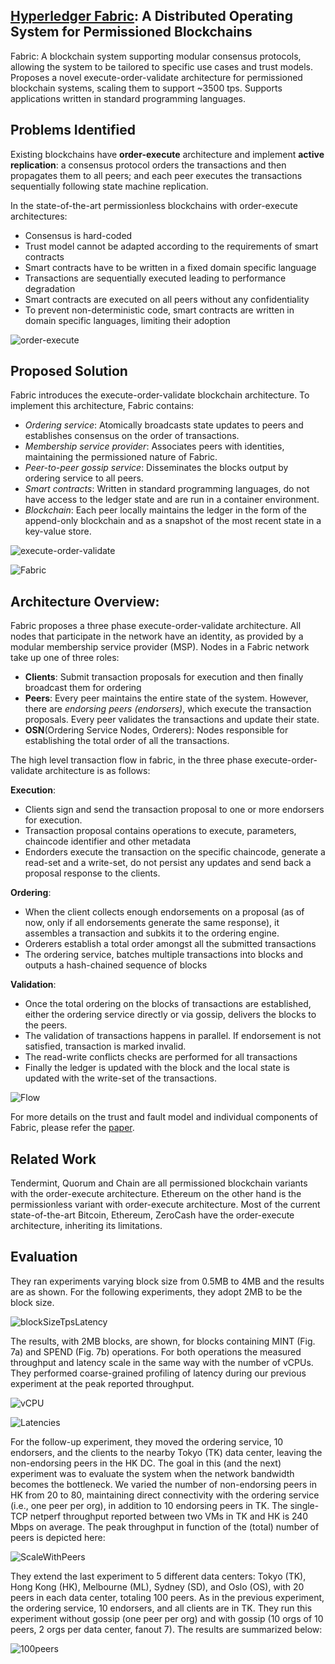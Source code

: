 ## [Hyperledger Fabric](https://dl.acm.org/citation.cfm?id=3190538): A Distributed Operating System for Permissioned Blockchains

Fabric: A blockchain system supporting modular consensus protocols, allowing the system to be tailored to specific use cases and trust models. Proposes a novel execute-order-validate architecture for permissioned blockchain systems, scaling them to support ~3500 tps. Supports applications written in standard programming languages.

## Problems Identified

Existing blockchains have **order-execute** architecture and implement **active replication**: a consensus protocol 
orders the transactions and then propagates them to all peers; and each peer executes the transactions sequentially 
following state machine replication. 

In the state-of-the-art permissionless blockchains with order-execute architectures:
- Consensus is hard-coded
- Trust model cannot be adapted according to the requirements of smart contracts
- Smart contracts have to be written in a fixed domain specific language
- Transactions are sequentially executed leading to performance degradation
- Smart contracts are executed on all peers without any confidentiality
- To prevent non-deterministic code, smart contracts are written in domain specific languages, limiting their adoption

![order-execute](https://github.com/SoujanyaPonnapalli/ScalingBlockchains/blob/master/Images/HyperLedger/order-execute.png)

## Proposed Solution

Fabric introduces the execute-order-validate blockchain architecture. To implement this architecture, Fabric contains:
- *Ordering service*: Atomically broadcasts state updates to peers and establishes consensus on the order of transactions. 
- *Membership service provider*: Associates peers with identities, maintaining the permissioned nature of Fabric.
- *Peer-to-peer gossip service*: Disseminates the blocks output by ordering service to all peers.
- *Smart contracts*: Written in standard programming languages, do not have access to the ledger state and are run in a 
container environment.
- *Blockchain*: Each peer locally maintains the ledger in the form of the append-only blockchain and as a snapshot of the most 
recent state in a key-value store.

![execute-order-validate](https://github.com/SoujanyaPonnapalli/ScalingBlockchains/blob/master/Images/HyperLedger/execute-order-validate.png)

![Fabric](https://github.com/SoujanyaPonnapalli/ScalingBlockchains/blob/master/Images/HyperLedger/Fabric.png)

## Architecture Overview: 

Fabric proposes a three phase execute-order-validate architecture.
All nodes that participate in the network have an identity, as provided by a modular membership service provider (MSP).
Nodes in a Fabric network take up one of three roles:
- **Clients**: Submit transaction proposals for execution and then finally broadcast them for ordering
- **Peers**: Every peer maintains the entire state of the system. However, there are *endorsing peers (endorsers)*, which 
execute the transaction proposals. Every peer validates the transactions and update their state.
- **OSN**(Ordering Service Nodes, Orderers): Nodes responsible for establishing the total order of all the transactions.

The high level transaction flow in fabric, in the three phase execute-order-validate architecture is as follows:

**Execution**: 
- Clients sign and send the transaction proposal to one or more endorsers for execution.
- Transaction proposal contains operations to execute, parameters, chaincode identifier and other metadata
- Endorders execute the transaction on the specific chaincode, generate a read-set and a write-set, 
do not persist any updates and send back a proposal response to the clients.

**Ordering**:
- When the client collects enough endorsements on a proposal (as of now, only if all endorsements generate the same response), 
it assembles a transaction and subkits it to the ordering engine.
- Orderers establish a total order amongst all the submitted transactions
- The ordering service, batches multiple transactions into blocks and outputs a hash-chained sequence of blocks

**Validation**:
- Once the total ordering on the blocks of transactions are established, either the ordering service directly or via gossip, 
delivers the blocks to the peers.
- The validation of transactions happens in parallel. If endorsement is not satisfied, transaction is marked invalid.
- The read-write conflicts checks are performed for all transactions
- Finally the ledger is updated with the block and the local state is updated with the write-set of the transactions.

![Flow](https://github.com/SoujanyaPonnapalli/ScalingBlockchains/blob/master/Images/HyperLedger/Flow.png)

For more details on the trust and fault model and individual components of Fabric, please refer the [paper](https://dl.acm.org/citation.cfm?id=3190538). 

## Related Work

Tendermint, Quorum and Chain are all permissioned blockchain variants with the order-execute architecture. Ethereum on the other hand is the permissionless variant with order-execute architecture. Most of the current state-of-the-art Bitcoin, Ethereum, ZeroCash have the order-execute architecture, inheriting its limitations.

## Evaluation

They ran experiments varying block size from 0.5MB to 4MB and the results are as shown. 
For the following experiments, they adopt 2MB to be the block size. 

![blockSizeTpsLatency](https://github.com/SoujanyaPonnapalli/ScalingBlockchains/blob/master/Images/HyperLedger/TpsLatencyWithBlockSize.png)

The results, with 2MB blocks, are shown, for blocks containing MINT (Fig. 7a) and SPEND (Fig. 7b) operations. 
For both operations the measured throughput and latency scale in the same way with the number of vCPUs. 
They performed coarse-grained profiling of latency during our previous experiment at the peak reported throughput.

![vCPU](https://github.com/SoujanyaPonnapalli/ScalingBlockchains/blob/master/Images/HyperLedger/CpuThroughput.png)

![Latencies](https://github.com/SoujanyaPonnapalli/ScalingBlockchains/blob/master/Images/HyperLedger/Latencies.png)

For the follow-up experiment, they moved the ordering service, 10 endorsers, and the clients to the nearby 
Tokyo (TK) data center, leaving the non-endorsing peers in the HK DC. The goal in this (and the next) experiment was to
evaluate the system when the network bandwidth becomes the bottleneck. We varied the number of non-endorsing peers in HK 
from 20 to 80, maintaining direct connectivity with the ordering service (i.e., one peer per org), in addition to 10 endorsing 
peers in TK. The single-TCP netperf throughput reported between two VMs in TK and HK is 240 Mbps on average. The peak 
throughput in function of the (total) number of peers is depicted here:

![ScaleWithPeers](https://github.com/SoujanyaPonnapalli/ScalingBlockchains/blob/master/Images/HyperLedger/ScaleWithPeers.png)

They extend the last experiment to 5 different data centers: Tokyo (TK), Hong Kong (HK), Melbourne (ML), Sydney (SD), and 
Oslo (OS), with 20 peers in each data center, totaling 100 peers. As in the previous experiment, the ordering service, 
10 endorsers, and all clients are in TK. They run this experiment without gossip (one peer per org) and 
with gossip (10 orgs of 10 peers, 2 orgs per data center, fanout 7). The results are summarized below:

![100peers](https://github.com/SoujanyaPonnapalli/ScalingBlockchains/blob/master/Images/HyperLedger/100Peers.png)
